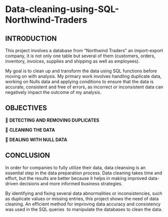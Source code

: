 # Data-cleaning-using-SQL-Northwind-Traders

## INTRODUCTION

This project involves a database from “Northwind Traders” an import-export company, it is not only one table but several of them (customers, orders, inventory, invoices, supplies and shipping as well as employees). 

My goal is to clean up and transform the data using SQL functions before moving on with analysis. My primary work involves handling duplicate data, working on Nulls data and applying conditions to ensure that the data is accurate, consistent and free of errors, as incorrect or inconsistent data can negatively impact the outcome of my analysis. 

## OBJECTIVES

📍 **DETECTING AND REMOVING DUPLICATES**

📍 **CLEANING THE DATA**

📍 **DEALING WITH NULL DATA**


## CONCLUSION

In order for companies to fully utilize their data, data cleansing is an essential step in the data preparation process. Data cleaning takes time and effort, but the results are better because it helps in making improved data-driven decisions and more informed business strategies.

By identifying and fixing several data abnormalities or inconsistencies, such as duplicate values or missing entries, this project shows the need of data cleaning. An efficient method for improving data accuracy and consistency was used in the SQL queries  to manipulate the databases to clean the data.

